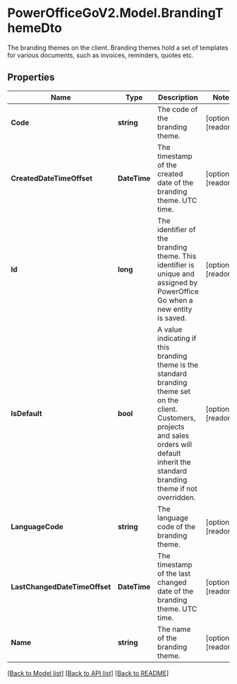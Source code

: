 # PowerOfficeGoV2.Model.BrandingThemeDto
The branding themes on the client. Branding themes hold a set of templates for various documents, such as invoices, reminders, quotes etc.

## Properties

Name | Type | Description | Notes
------------ | ------------- | ------------- | -------------
**Code** | **string** | The code of the branding theme. | [optional] [readonly] 
**CreatedDateTimeOffset** | **DateTime** | The timestamp of the created date of the branding theme. UTC time. | [optional] [readonly] 
**Id** | **long** | The identifier of the branding theme. This identifier is unique and assigned by PowerOffice Go when a new entity is saved. | [optional] [readonly] 
**IsDefault** | **bool** | A value indicating if this branding theme is the standard branding theme set on the client.  Customers, projects and sales orders will default inherit the standard branding theme if not overridden. | [optional] [readonly] 
**LanguageCode** | **string** | The language code of the branding theme. | [optional] [readonly] 
**LastChangedDateTimeOffset** | **DateTime** | The timestamp of the last changed date of the branding theme. UTC time. | [optional] [readonly] 
**Name** | **string** | The name of the branding theme. | [optional] [readonly] 

[[Back to Model list]](../../README.md#documentation-for-models) [[Back to API list]](../../README.md#documentation-for-api-endpoints) [[Back to README]](../../README.md)

